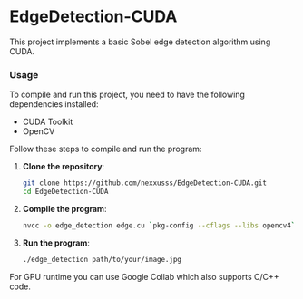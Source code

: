 # EdgeDetection-CUDA

This project implements a basic Sobel edge detection algorithm using CUDA.

### Usage

To compile and run this project, you need to have the following dependencies installed:
- CUDA Toolkit
- OpenCV

Follow these steps to compile and run the program:

1. **Clone the repository**:
    ```sh
    git clone https://github.com/nexxusss/EdgeDetection-CUDA.git
    cd EdgeDetection-CUDA
    ```

2. **Compile the program**:
    ```sh
    nvcc -o edge_detection edge.cu `pkg-config --cflags --libs opencv4`
    ```

3. **Run the program**:
    ```sh
    ./edge_detection path/to/your/image.jpg
    ```

For GPU runtime you can use Google Collab which also supports C/C++ code.
